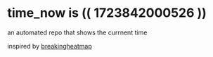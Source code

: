 # time_now is (( 1723842000526 ))

an automated repo that shows the currnent time

inspired by [breakingheatmap](https://github.com/breakingheatmap/breakingheatmap)